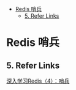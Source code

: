 - [Redis 哨兵](#redis-哨兵)
  - [5. Refer Links](#5-refer-links)

# Redis 哨兵

## 5. Refer Links

[深入学习Redis（4）：哨兵](https://www.cnblogs.com/kismetv/p/9609938.html)